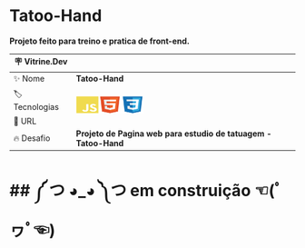 # Tatoo-Hand


**Projeto feito para treino e pratica de front-end.**

| :placard: Vitrine.Dev |     |
| -------------  | --- |
| :sparkles: Nome        | **Tatoo-Hand**
| :label: Tecnologias | <div style="display: inline_block"><br><img align="center" alt="Logo-Js" height="30" width="40" src="https://raw.githubusercontent.com/devicons/devicon/master/icons/javascript/javascript-plain.svg"><img align="center" alt="Logo-HTML" height="30" width="40" src="https://raw.githubusercontent.com/devicons/devicon/master/icons/html5/html5-original.svg"><img align="center" alt="Logo-CSS" height="30" width="40" src="https://raw.githubusercontent.com/devicons/devicon/master/icons/css3/css3-original.svg"></div>
| :rocket: URL         |
| :fire: Desafio     | **Projeto de Pagina web para estudio de tatuagem - Tatoo-Hand**








# ##  ༼ つ ◕_◕ ༽つ em construição ☜(ﾟヮﾟ☜)

##


